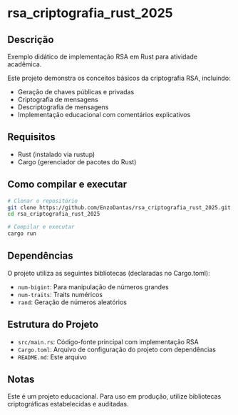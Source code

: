 # rsa_criptografia_rust_2025

## Descrição

Exemplo didático de implementação RSA em Rust para atividade acadêmica.

Este projeto demonstra os conceitos básicos da criptografia RSA, incluindo:
- Geração de chaves públicas e privadas
- Criptografia de mensagens
- Descriptografia de mensagens
- Implementação educacional com comentários explicativos

## Requisitos

- Rust (instalado via rustup)
- Cargo (gerenciador de pacotes do Rust)

## Como compilar e executar

```bash
# Clonar o repositório
git clone https://github.com/EnzoDantas/rsa_criptografia_rust_2025.git
cd rsa_criptografia_rust_2025

# Compilar e executar
cargo run
```

## Dependências

O projeto utiliza as seguintes bibliotecas (declaradas no Cargo.toml):
- `num-bigint`: Para manipulação de números grandes
- `num-traits`: Traits numéricos
- `rand`: Geração de números aleatórios

## Estrutura do Projeto

- `src/main.rs`: Código-fonte principal com implementação RSA
- `Cargo.toml`: Arquivo de configuração do projeto com dependências
- `README.md`: Este arquivo

## Notas

Este é um projeto educacional. Para uso em produção, utilize bibliotecas criptográficas estabelecidas e auditadas.
